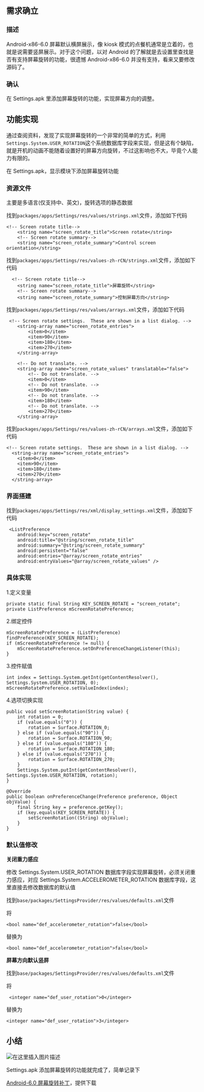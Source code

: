 ## 需求确立

### 描述

Android-x86-6.0 屏幕默认横屏展示，像 kiosk 模式的点餐机通常是立着的，也就是说需要竖屏展示。对于这个问题，以对 Android 的了解就是去设置里查找是否有支持屏幕旋转的功能，很遗憾 Android-x86-6.0 并没有支持，看来又要修改源码了。

### 确认

在 Settings.apk 里添加屏幕旋转的功能，实现屏幕方向的调整。

## 功能实现

通过查阅资料，发现了实现屏幕旋转的一个非常的简单的方式，利用`Settings.System.USER_ROTATION`这个系统数据库字段来实现，但是这有个缺陷，就是开机的动画不能随着设置好的屏幕方向旋转，不过这影响也不大，毕竟个人能力有限的。

在 Settings.apk，显示模块下添加屏幕旋转功能

### 资源文件

主要是多语言(仅支持中、英文)，旋转选项的静态数据

找到`packages/apps/Settings/res/values/strings.xml`文件，添加如下代码

```
<!-- Screen rotate title-->
    <string name="screen_rotate_title">Screen rotate</string>
    <!-- Screen rotate summary-->
    <string name="screen_rotate_summary">Control screen orientation</string>
```

找到`packages/apps/Settings/res/values-zh-rCN/strings.xml`文件，添加如下代码

```
  <!-- Screen rotate title-->
    <string name="screen_rotate_title">屏幕旋转</string>
    <!-- Screen rotate summary-->
    <string name="screen_rotate_summary">控制屏幕方向</string>
```

找到`packages/apps/Settings/res/values/arrays.xml`文件，添加如下代码

```
 <!-- Screen rotate settings.  These are shown in a list dialog. -->
    <string-array name="screen_rotate_entries">
        <item>0</item>
        <item>90</item>
        <item>180</item>
        <item>270</item>
    </string-array>

    <!-- Do not translate. -->
    <string-array name="screen_rotate_values" translatable="false">
        <!-- Do not translate. -->
        <item>0</item>
        <!-- Do not translate. -->
        <item>90</item>
        <!-- Do not translate. -->
        <item>180</item>
        <!-- Do not translate. -->
        <item>270</item>
    </string-array>
```

找到`packages/apps/Settings/res/values-zh-rCN/arrays.xml`文件，添加如下代码

```
<!-- Screen rotate settings.  These are shown in a list dialog. -->
  <string-array name="screen_rotate_entries">
    <item>0</item>
    <item>90</item>
    <item>180</item>
    <item>270</item>
  </string-array>
```

### 界面搭建

找到`packages/apps/Settings/res/xml/display_settings.xml`文件，添加如下代码

```
 <ListPreference
    android:key="screen_rotate"
    android:title="@string/screen_rotate_title"
    android:summary="@string/screen_rotate_summary"
    android:persistent="false"
    android:entries="@array/screen_rotate_entries"
    android:entryValues="@array/screen_rotate_values" />
```

### 具体实现

1.定义变量

```
private static final String KEY_SCREEN_ROTATE = "screen_rotate";
private ListPreference mScreenRotatePreference;
```

2.绑定控件

```
mScreenRotatePreference = (ListPreference) findPreference(KEY_SCREEN_ROTATE);
if (mScreenRotatePreference != null) {
    mScreenRotatePreference.setOnPreferenceChangeListener(this);
}
```

3.控件赋值

```
int index = Settings.System.getInt(getContentResolver(), Settings.System.USER_ROTATION, 0);
mScreenRotatePreference.setValueIndex(index);
```

4.选项切换实现

```
public void setScreenRotation(String value) {
    int rotation = 0;
    if (value.equals("0")) {
        rotation = Surface.ROTATION_0;
    } else if (value.equals("90")) {
        rotation = Surface.ROTATION_90;
    } else if (value.equals("180")) {
        rotation = Surface.ROTATION_180;
    } else if (value.equals("270")) {
        rotation = Surface.ROTATION_270;
    }
    Settings.System.putInt(getContentResolver(), Settings.System.USER_ROTATION, rotation);
}

@Override
public boolean onPreferenceChange(Preference preference, Object objValue) {
    final String key = preference.getKey();
    if (key.equals(KEY_SCREEN_ROTATE)) {
        setScreenRotation((String) objValue);
    }
}
```

### 默认值修改

**关闭重力感应**

修改 Settings.System.USER_ROTATION 数据库字段实现屏幕旋转，必须关闭重力感应，对应 Settings.System.ACCELEROMETER_ROTATION 数据库字段，这里直接去修改数据库的默认值

找到`base/packages/SettingsProvider/res/values/defaults.xml`文件

将

```
<bool name="def_accelerometer_rotation">false</bool>
```

替换为

```
<bool name="def_accelerometer_rotation">false</bool>
```

**屏幕方向默认竖屏**

找到`base/packages/SettingsProvider/res/values/defaults.xml`文件

将

```
 <integer name="def_user_rotation">0</integer>
```

替换为

```
<integer name="def_user_rotation">3</integer>
```

## 小结

![在这里插入图片描述](https://img-blog.csdnimg.cn/20190412121011273.gif)

Settings.apk 添加屏幕旋转的功能就完成了，简单记录下

[Android-6.0 屏幕旋转补丁](https://download.csdn.net/download/ctrl_s/11107534)，提供下载
